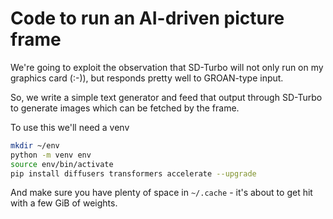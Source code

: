 # Code to run an AI-driven picture frame

We're going to exploit the observation that SD-Turbo will not only run on my graphics card (:-)), but responds pretty well to GROAN-type input.

So, we write a simple text generator and feed that output through SD-Turbo to generate images which can be fetched by the frame.

To use this we'll need a venv

```sh
mkdir ~/env
python -m venv env
source env/bin/activate
pip install diffusers transformers accelerate --upgrade
```

And make sure you have plenty of space in `~/.cache` - it's about to get hit with a few GiB of weights.


